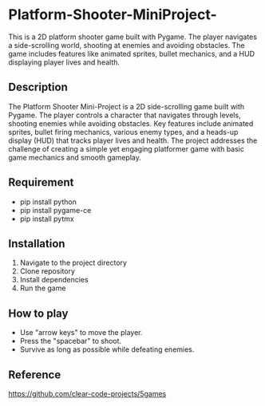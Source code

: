 # Platform-Shooter-MiniProject-

This is a 2D platform shooter game built with Pygame. The player navigates a side-scrolling world, shooting at enemies and avoiding obstacles. The game includes features like animated sprites, bullet mechanics, and a HUD displaying player lives and health.

## Description 
The Platform Shooter Mini-Project is a 2D side-scrolling game built with Pygame. The player controls a character that navigates through levels, shooting enemies while avoiding obstacles. Key features include animated sprites, bullet firing mechanics, various enemy types, and a heads-up display (HUD) that tracks player lives and health. The project addresses the challenge of creating a simple yet engaging platformer game with basic game mechanics and smooth gameplay.

## Requirement 
- pip install python
- pip install pygame-ce
- pip install pytmx 

## Installation 
1. Navigate to the project directory 
2. Clone repository  
3. Install dependencies 
4. Run the game 

## How to play 

- Use "arrow keys" to move the player.
- Press the "spacebar" to shoot.
- Survive as long as possible while defeating enemies.

## Reference 
https://github.com/clear-code-projects/5games



